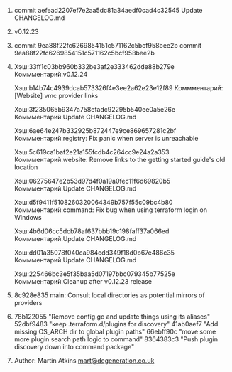 1.  commit aefead2207ef7e2aa5dc81a34aedf0cad4c32545
    Update CHANGELOG.md
    
2.  v0.12.23

3.  commit 9ea88f22fc6269854151c571162c5bcf958bee2b
    commit 9ea88f22fc6269854151c571162c5bcf958bee2b
    
4.  Хэш:33ff1c03bb960b332be3af2e333462dde88b279e
    Коммментарий:v0.12.24

    Хэш:b14b74c4939dcab573326f4e3ee2a62e23e12f89
    Коммментарий:[Website] vmc provider links

    Хэш:3f235065b9347a758efadc92295b540ee0a5e26e
    Коммментарий:Update CHANGELOG.md

    Хэш:6ae64e247b332925b872447e9ce869657281c2bf
    Коммментарий:registry: Fix panic when server is unreachable

    Хэш:5c619ca1baf2e21a155fcdb4c264cc9e24a2a353
    Коммментарий:website: Remove links to the getting started guide's old location

    Хэш:06275647e2b53d97d4f0a19a0fec11f6d69820b5
    Коммментарий:Update CHANGELOG.md

    Хэш:d5f9411f5108260320064349b757f55c09bc4b80
    Коммментарий:command: Fix bug when using terraform login on Windows

    Хэш:4b6d06cc5dcb78af637bbb19c198faff37a066ed
    Коммментарий:Update CHANGELOG.md

    Хэш:dd01a35078f040ca984cdd349f18d0b67e486c35
    Коммментарий:Update CHANGELOG.md

    Хэш:225466bc3e5f35baa5d07197bbc079345b77525e
    Коммментарий:Cleanup after v0.12.23 release

5.  8c928e835 main: Consult local directories as potential mirrors of providers

6.  78b122055   "Remove config.go and update things using its aliases"
    52dbf9483   "keep .terraform.d/plugins for discovery"
    41ab0aef7   "Add missing OS_ARCH dir to global plugin paths"
    66ebff90c   "move some more plugin search path logic to command"
    8364383c3   "Push plugin discovery down into command package"
7.  Author: Martin Atkins <mart@degeneration.co.uk>
